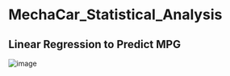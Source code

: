 # MechaCar_Statistical_Analysis

## Linear Regression to Predict MPG
![image](https://user-images.githubusercontent.com/108503112/209709113-8afd1398-0e87-4759-9629-c0b0874a608f.png)
